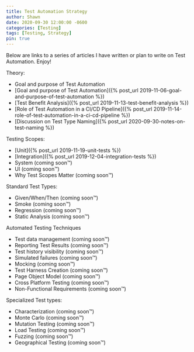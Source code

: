 ```yaml
---
title: Test Automation Strategy
author: Shawn
date: 2020-09-30 12:00:00 -0600
categories: [Testing]
tags: [Testing, Strategy]
pin: true
---
```


Below are links to a series of articles I have written or plan to write on Test Automation. Enjoy!

Theory:

- Goal and purpose of Test Automation
- [Goal and purpose of Test Automation]({% post_url 2019-11-06-goal-and-purpose-of-test-automation %})
- [Test Benefit Analysis]({% post_url 2019-11-13-test-benefit-analysis %})
- [Role of Test Automation in a CI/CD Pipeline]({% post_url 2019-11-14-role-of-test-automation-in-a-ci-cd-pipeline %})
- [Discussion on Test Type Naming]({% post_url 2020-09-30-notes-on-test-naming %})

Testing Scopes:

- [Unit]({% post_url 2019-11-19-unit-tests %})
- [Integration]({% post_url 2019-12-04-integration-tests %})
- System (coming soon™)
- UI (coming soon™)
- Why Test Scopes Matter (coming soon™)

Standard Test Types:

- Given/When/Then (coming soon™)
- Smoke (coming soon™)
- Regression (coming soon™)
- Static Analysis (coming soon™)

Automated Testing Techniques

- Test data management (coming soon™)
- Reporting Test Results (coming soon™)
- Test history visibility (coming soon™)
- Simulated failures (coming soon™)
- Mocking (coming soon™)
- Test Harness Creation (coming soon™)
- Page Object Model (coming soon™)
- Cross Platform Testing (coming soon™)
- Non-Functional Requirements (coming soon™)

Specialized Test types:

- Characterization (coming soon™)
- Monte Carlo (coming soon™)
- Mutation Testing (coming soon™)
- Load Testing (coming soon™)
- Fuzzing (coming soon™)
- Geographical Testing (coming soon™)